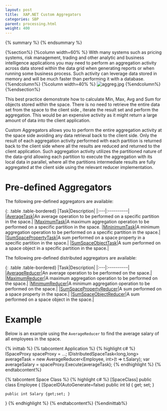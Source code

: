 ```yaml
---
layout: post
title:  XAP.NET Custom Aggregators
categories: SBP
parent: processing.html
weight: 400
---
```


{% summary  %}  {% endsummary %}

{%section%}
{%column width=60% %}
With many systems such as pricing systems, risk management, trading and other analytic and business intelligence applications you may need to perform an aggregation activity across data stored within the data grid when generating reports or when running some business process. Such activity can leverage data stored in memory and will be much faster than performing it with a database.
{%endcolumn%}
{%column width=40% %}
![aggreg.jpg](/attachment_files/aggreg.jpg)
{%endcolumn%}
{%endsection%}

This best practice demonstrate how to calculate Min, Max, Avg and Sum for objects stored within the space. There is no need to retrieve the entire data set from the space to the client side , iterate the result set and perform the aggregation. This would be an expensive activity as it might return a large amount of data into the client application.

Custom Aggregators allows you to perform the entire aggregation activity at the space side avoiding any data retrieval back to the client side. Only the result of each aggregation activity performed with each partition is returned back to the client side where all the results are reduced and returned to the client application. Such aggregation activity utilizes the partitioned nature of the data-grid allowing each partition to execute the aggregation with its local data in parallel, where all the partitions intermediate results are fully aggregated at the client side using the relevant reducer implementation.

# Pre-defined Aggregators

The following pre-defined aggregators are available:

{: .table .table-bordered}
|Task|Description|
|:---|:----------|
|[AverageTask](https://github.com/GigaSpaces-ProfessionalServices/dotnet-aggregators/blob/master/src/GigaSpaces.Core.Executors/Tasks/AverageTask.cs)|An average operation to be performed on a specific partition in the space.|
|[MaximumTask](https://github.com/GigaSpaces-ProfessionalServices/dotnet-aggregators/blob/master/src/GigaSpaces.Core.Executors/Tasks/MaximumTask.cs)|A maximum aggregation operation to be performed on a specific partition in the space.
|[MininimumTask](https://github.com/GigaSpaces-ProfessionalServices/dotnet-aggregators/blob/master/src/GigaSpaces.Core.Executors/Tasks/MinimumTask.cs)|A minimum aggregation operation to be performed on a specific partition in the space.|
|[SumSpacePropertyTask](https://github.com/GigaSpaces-ProfessionalServices/dotnet-aggregators/blob/master/src/GigaSpaces.Core.Executors/Tasks/SumSpacePropertyTask.cs)|A sum performed on a space property in a specific partition in the space.|
|[SumSpaceObjectTask](https://github.com/GigaSpaces-ProfessionalServices/dotnet-aggregators/blob/master/src/GigaSpaces.Core.Executors/Tasks/SumSpaceObjectTask.cs)|A sum performed on a space object in a specific partition in the space.|

The following pre-defined distributed aggregators are available:

{: .table .table-bordered}
|Task|Description|
|:---|:----------|
|[AverageReducer](https://github.com/GigaSpaces-ProfessionalServices/dotnet-aggregators/blob/master/src/GigaSpaces.Core.Executors/Reducers/AverageReducer.cs)|An average operation to be performed on the space.|
|[MaximumReducer](https://github.com/GigaSpaces-ProfessionalServices/dotnet-aggregators/blob/master/src/GigaSpaces.Core.Executors/Reducers/MaximumReducer.cs)|A maximum aggregation operation to be performed on the space.|
|[MinimumReducer](https://github.com/GigaSpaces-ProfessionalServices/dotnet-aggregators/blob/master/src/GigaSpaces.Core.Executors/Reducers/MinimumReducer.cs)|A minimum aggregation operation to be performed on the space.|
|[SumSpacePropertyReducer](https://github.com/GigaSpaces-ProfessionalServices/dotnet-aggregators/blob/master/src/GigaSpaces.Core.Executors/Reducers/SumSpacePropertyReducer.cs)|A sum performed on a space property in the space.|
|[SumSpaceObjectReducer](https://github.com/GigaSpaces-ProfessionalServices/dotnet-aggregators/blob/master/src/GigaSpaces.Core.Executors/Reducers/SumSpaceObjectReducer.cs)|A sum performed on a space object in the space.|

# Example

Below is an example using the `AverageReducer` to find the average salary of all employees in the space. 

{% inittab %}
{% tabcontent Application %}
{% highlight c# %}
ISpaceProxy spaceProxy = ...;
IDistributedSpaceTask<long,long> averageTask = new AverageReducer<Employee, int>(t => t.Salary);
var averageSalary = spaceProxy.Execute(averageTask);
{% endhighlight %}
{% endtabcontent%}

{% tabcontent Space Class %}
{% highlight c# %}
[SpaceClass]
public class Employee {
	[SpaceID(AutoGenerate=false)
	public int Id { get; set; }
	
	public int Salary {get;set; }
}
{% endhighlight %}
{% endtabcontent%}
{%endinittab%}

